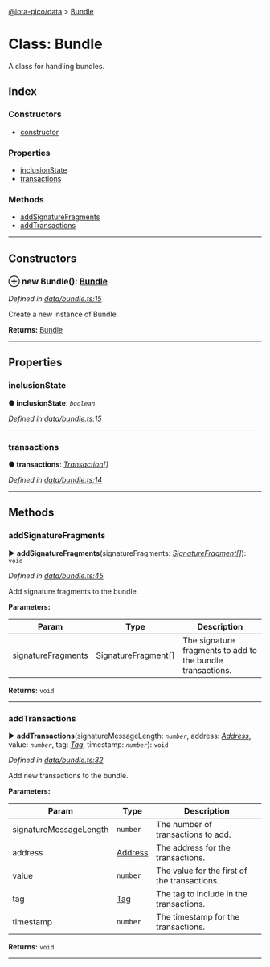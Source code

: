 [@iota-pico/data](../README.md) > [Bundle](../classes/bundle.md)



# Class: Bundle


A class for handling bundles.

## Index

### Constructors

* [constructor](bundle.md#constructor)


### Properties

* [inclusionState](bundle.md#inclusionstate)
* [transactions](bundle.md#transactions)


### Methods

* [addSignatureFragments](bundle.md#addsignaturefragments)
* [addTransactions](bundle.md#addtransactions)



---
## Constructors
<a id="constructor"></a>


### ⊕ **new Bundle**(): [Bundle](bundle.md)


*Defined in [data/bundle.ts:15](https://github.com/iotaeco/iota-pico-data/blob/6f61d65/src/data/bundle.ts#L15)*



Create a new instance of Bundle.




**Returns:** [Bundle](bundle.md)

---


## Properties
<a id="inclusionstate"></a>

###  inclusionState

**●  inclusionState**:  *`boolean`* 

*Defined in [data/bundle.ts:15](https://github.com/iotaeco/iota-pico-data/blob/6f61d65/src/data/bundle.ts#L15)*





___

<a id="transactions"></a>

###  transactions

**●  transactions**:  *[Transaction](transaction.md)[]* 

*Defined in [data/bundle.ts:14](https://github.com/iotaeco/iota-pico-data/blob/6f61d65/src/data/bundle.ts#L14)*





___


## Methods
<a id="addsignaturefragments"></a>

###  addSignatureFragments

► **addSignatureFragments**(signatureFragments: *[SignatureFragment](signaturefragment.md)[]*): `void`



*Defined in [data/bundle.ts:45](https://github.com/iotaeco/iota-pico-data/blob/6f61d65/src/data/bundle.ts#L45)*



Add signature fragments to the bundle.


**Parameters:**

| Param | Type | Description |
| ------ | ------ | ------ |
| signatureFragments | [SignatureFragment](signaturefragment.md)[]   |  The signature fragments to add to the bundle transactions. |





**Returns:** `void`





___

<a id="addtransactions"></a>

###  addTransactions

► **addTransactions**(signatureMessageLength: *`number`*, address: *[Address](address.md)*, value: *`number`*, tag: *[Tag](tag.md)*, timestamp: *`number`*): `void`



*Defined in [data/bundle.ts:32](https://github.com/iotaeco/iota-pico-data/blob/6f61d65/src/data/bundle.ts#L32)*



Add new transactions to the bundle.


**Parameters:**

| Param | Type | Description |
| ------ | ------ | ------ |
| signatureMessageLength | `number`   |  The number of transactions to add. |
| address | [Address](address.md)   |  The address for the transactions. |
| value | `number`   |  The value for the first of the transactions. |
| tag | [Tag](tag.md)   |  The tag to include in the transactions. |
| timestamp | `number`   |  The timestamp for the transactions. |





**Returns:** `void`





___


